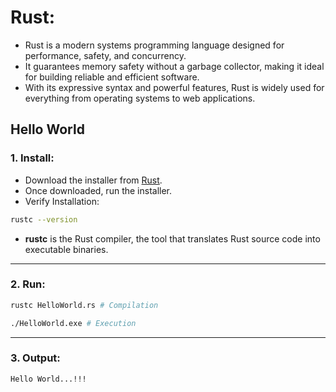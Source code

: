 # Rust:

- Rust is a modern systems programming language designed for performance, safety, and concurrency. 
- It guarantees memory safety without a garbage collector, making it ideal for building reliable and efficient software. 
- With its expressive syntax and powerful features, Rust is widely used for everything from operating systems to web applications.

## Hello World

### 1. Install:
- Download the installer from [Rust](https://www.rust-lang.org/learn/get-started).
- Once downloaded, run the installer.
- Verify Installation:
```bash
rustc --version
```

- **rustc** is the Rust compiler, the tool that translates Rust source code into executable binaries.

---

### 2. Run:
```bash
rustc HelloWorld.rs # Compilation

./HelloWorld.exe # Execution
```

---

### 3. Output:
```bash
Hello World...!!!
```